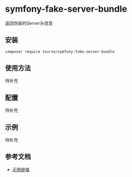 # symfony-fake-server-bundle

返回伪装的Server头信息

## 安装

```bash
composer require tourze/symfony-fake-server-bundle
```

## 使用方法

待补充

## 配置

待补充

## 示例

待补充

## 参考文档

- [示例链接](https://example.com)
